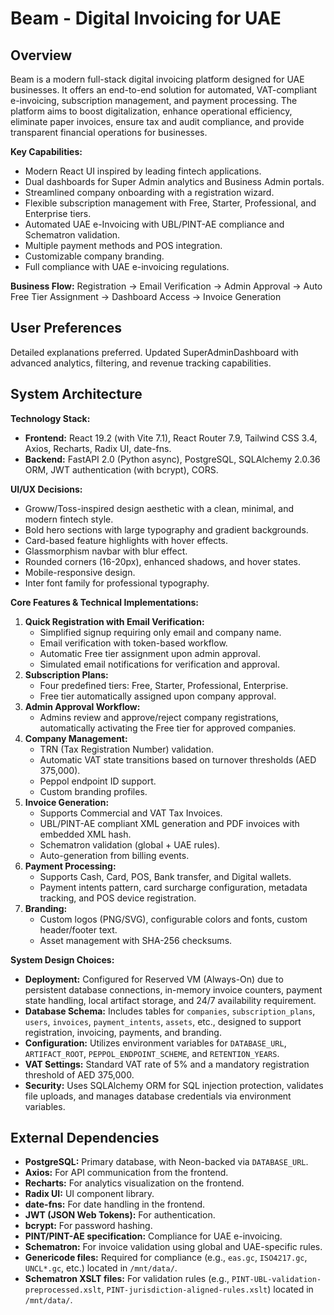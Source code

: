 # Beam - Digital Invoicing for UAE

## Overview
Beam is a modern full-stack digital invoicing platform designed for UAE businesses. It offers an end-to-end solution for automated, VAT-compliant e-invoicing, subscription management, and payment processing. The platform aims to boost digitalization, enhance operational efficiency, eliminate paper invoices, ensure tax and audit compliance, and provide transparent financial operations for businesses.

**Key Capabilities:**
- Modern React UI inspired by leading fintech applications.
- Dual dashboards for Super Admin analytics and Business Admin portals.
- Streamlined company onboarding with a registration wizard.
- Flexible subscription management with Free, Starter, Professional, and Enterprise tiers.
- Automated UAE e-Invoicing with UBL/PINT-AE compliance and Schematron validation.
- Multiple payment methods and POS integration.
- Customizable company branding.
- Full compliance with UAE e-invoicing regulations.

**Business Flow:**
Registration → Email Verification → Admin Approval → Auto Free Tier Assignment → Dashboard Access → Invoice Generation

## User Preferences
Detailed explanations preferred. Updated SuperAdminDashboard with advanced analytics, filtering, and revenue tracking capabilities.

## System Architecture

**Technology Stack:**
- **Frontend:** React 19.2 (with Vite 7.1), React Router 7.9, Tailwind CSS 3.4, Axios, Recharts, Radix UI, date-fns.
- **Backend:** FastAPI 2.0 (Python async), PostgreSQL, SQLAlchemy 2.0.36 ORM, JWT authentication (with bcrypt), CORS.

**UI/UX Decisions:**
- Groww/Toss-inspired design aesthetic with a clean, minimal, and modern fintech style.
- Bold hero sections with large typography and gradient backgrounds.
- Card-based feature highlights with hover effects.
- Glassmorphism navbar with blur effect.
- Rounded corners (16-20px), enhanced shadows, and hover states.
- Mobile-responsive design.
- Inter font family for professional typography.

**Core Features & Technical Implementations:**
1.  **Quick Registration with Email Verification:**
    *   Simplified signup requiring only email and company name.
    *   Email verification with token-based workflow.
    *   Automatic Free tier assignment upon admin approval.
    *   Simulated email notifications for verification and approval.
2.  **Subscription Plans:**
    *   Four predefined tiers: Free, Starter, Professional, Enterprise.
    *   Free tier automatically assigned upon company approval.
3.  **Admin Approval Workflow:**
    *   Admins review and approve/reject company registrations, automatically activating the Free tier for approved companies.
4.  **Company Management:**
    *   TRN (Tax Registration Number) validation.
    *   Automatic VAT state transitions based on turnover thresholds (AED 375,000).
    *   Peppol endpoint ID support.
    *   Custom branding profiles.
5.  **Invoice Generation:**
    *   Supports Commercial and VAT Tax Invoices.
    *   UBL/PINT-AE compliant XML generation and PDF invoices with embedded XML hash.
    *   Schematron validation (global + UAE rules).
    *   Auto-generation from billing events.
6.  **Payment Processing:**
    *   Supports Cash, Card, POS, Bank transfer, and Digital wallets.
    *   Payment intents pattern, card surcharge configuration, metadata tracking, and POS device registration.
7.  **Branding:**
    *   Custom logos (PNG/SVG), configurable colors and fonts, custom header/footer text.
    *   Asset management with SHA-256 checksums.

**System Design Choices:**
- **Deployment:** Configured for Reserved VM (Always-On) due to persistent database connections, in-memory invoice counters, payment state handling, local artifact storage, and 24/7 availability requirement.
- **Database Schema:** Includes tables for `companies`, `subscription_plans`, `users`, `invoices`, `payment_intents`, `assets`, etc., designed to support registration, invoicing, payments, and branding.
- **Configuration:** Utilizes environment variables for `DATABASE_URL`, `ARTIFACT_ROOT`, `PEPPOL_ENDPOINT_SCHEME`, and `RETENTION_YEARS`.
- **VAT Settings:** Standard VAT rate of 5% and a mandatory registration threshold of AED 375,000.
- **Security:** Uses SQLAlchemy ORM for SQL injection protection, validates file uploads, and manages database credentials via environment variables.

## External Dependencies

-   **PostgreSQL:** Primary database, with Neon-backed via `DATABASE_URL`.
-   **Axios:** For API communication from the frontend.
-   **Recharts:** For analytics visualization on the frontend.
-   **Radix UI:** UI component library.
-   **date-fns:** For date handling in the frontend.
-   **JWT (JSON Web Tokens):** For authentication.
-   **bcrypt:** For password hashing.
-   **PINT/PINT-AE specification:** Compliance for UAE e-invoicing.
-   **Schematron:** For invoice validation using global and UAE-specific rules.
-   **Genericode files:** Required for compliance (e.g., `eas.gc`, `ISO4217.gc`, `UNCL*.gc`, etc.) located in `/mnt/data/`.
-   **Schematron XSLT files:** For validation rules (e.g., `PINT-UBL-validation-preprocessed.xslt`, `PINT-jurisdiction-aligned-rules.xslt`) located in `/mnt/data/`.